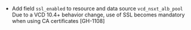 * Add field `ssl_enabled` to resource and data source `vcd_nsxt_alb_pool`
  Due to a VCD 10.4+ behavior change, use of SSL becomes mandatory when using CA certificates [GH-1108]